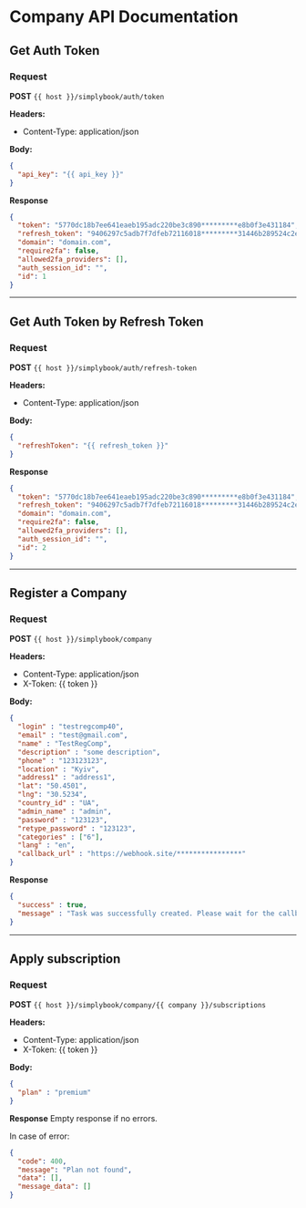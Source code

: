 # Company API Documentation

## Get Auth Token

### Request
**POST** `{{ host }}/simplybook/auth/token`

**Headers:**
- Content-Type: application/json

**Body:**
```json
{
  "api_key": "{{ api_key }}"
}
```
**Response**
```json
{
  "token": "5770dc18b7ee641eaeb195adc220be3c890*********e8b0f3e431184",
  "refresh_token": "9406297c5adb7f7dfeb72116018*********31446b289524c2e736b934e8790d",
  "domain": "domain.com",
  "require2fa": false,
  "allowed2fa_providers": [],
  "auth_session_id": "",
  "id": 1
}
```

---------------

## Get Auth Token by Refresh Token

### Request
**POST** `{{ host }}/simplybook/auth/refresh-token`

**Headers:**
- Content-Type: application/json

**Body:**
```json
{
  "refreshToken": "{{ refresh_token }}"
}

```
**Response**
```json
{
  "token": "5770dc18b7ee641eaeb195adc220be3c890*********e8b0f3e431184",
  "refresh_token": "9406297c5adb7f7dfeb72116018*********31446b289524c2e736b934e8790d",
  "domain": "domain.com",
  "require2fa": false,
  "allowed2fa_providers": [],
  "auth_session_id": "",
  "id": 2
}
```


---------------

## Register a Company

### Request
**POST** `{{ host }}/simplybook/company`

**Headers:**
- Content-Type: application/json
- X-Token: {{ token }}

**Body:**
```json
{
  "login" : "testregcomp40",
  "email" : "test@gmail.com",
  "name" : "TestRegComp",
  "description" : "some description",
  "phone" : "123123123",
  "location" : "Kyiv",
  "address1" : "address1",
  "lat": "50.4501",
  "lng": "30.5234",
  "country_id" : "UA",
  "admin_name" : "admin",
  "password" : "123123",
  "retype_password" : "123123",
  "categories" : ["6"],
  "lang" : "en",
  "callback_url" : "https://webhook.site/****************"
}


```
**Response**
```json
{
  "success" : true,
  "message" : "Task was successfully created. Please wait for the callback"
}
```

---------------

## Apply subscription

### Request
**POST** `{{ host }}/simplybook/company/{{ company }}/subscriptions`

**Headers:**
- Content-Type: application/json
- X-Token: {{ token }}

**Body:**
```json
{
  "plan" : "premium"
}


```
**Response**
Empty response if no errors.

In case of error:
```json
{
  "code": 400,
  "message": "Plan not found",
  "data": [],
  "message_data": []
}
```
